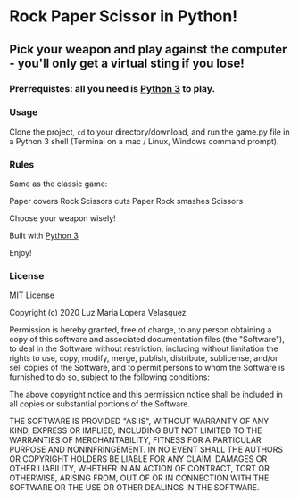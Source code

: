 # Rock Paper Scissor in Python!

## Pick your weapon and play against the computer - you'll only get a virtual sting if you lose!

### Prerrequistes: all you need is [Python 3](www.python.org) to play.

### Usage

Clone the project, `cd` to your directory/download, and run the game.py file in a Python 3 shell (Terminal on a mac / Linux, Windows command prompt).

### Rules

Same as the classic game:

Paper covers Rock Scissors cuts Paper Rock smashes Scissors

Choose your weapon wisely!

Built with [Python 3](www.python.org)

Enjoy!

### License

MIT License

Copyright (c) 2020 Luz Maria Lopera Velasquez

Permission is hereby granted, free of charge, to any person obtaining a copy
of this software and associated documentation files (the "Software"), to deal
in the Software without restriction, including without limitation the rights
to use, copy, modify, merge, publish, distribute, sublicense, and/or sell
copies of the Software, and to permit persons to whom the Software is
furnished to do so, subject to the following conditions:

The above copyright notice and this permission notice shall be included in all
copies or substantial portions of the Software.

THE SOFTWARE IS PROVIDED "AS IS", WITHOUT WARRANTY OF ANY KIND, EXPRESS OR
IMPLIED, INCLUDING BUT NOT LIMITED TO THE WARRANTIES OF MERCHANTABILITY,
FITNESS FOR A PARTICULAR PURPOSE AND NONINFRINGEMENT. IN NO EVENT SHALL THE
AUTHORS OR COPYRIGHT HOLDERS BE LIABLE FOR ANY CLAIM, DAMAGES OR OTHER
LIABILITY, WHETHER IN AN ACTION OF CONTRACT, TORT OR OTHERWISE, ARISING FROM,
OUT OF OR IN CONNECTION WITH THE SOFTWARE OR THE USE OR OTHER DEALINGS IN THE
SOFTWARE.



